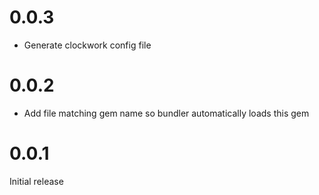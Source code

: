 # 0.0.3

- Generate clockwork config file

# 0.0.2

- Add file matching gem name so bundler automatically loads this gem

# 0.0.1

Initial release
